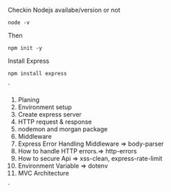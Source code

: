Checkin Nodejs availabe/version or not
```
node -v
```
Then
```
npm init -y
```
Install Express
```
npm install express
```

`
1. Planing
2. Environment setup
3. Create express server
4. HTTP request & response
5. nodemon and morgan package
6. Middleware
7. Express Error Handling Middleware => body-parser
8. How to handle HTTP errors.=> http-errors
9. How to secure Api => xss-clean, express-rate-limit
10. Environment Variable => dotenv
11. MVC Architecture







`
